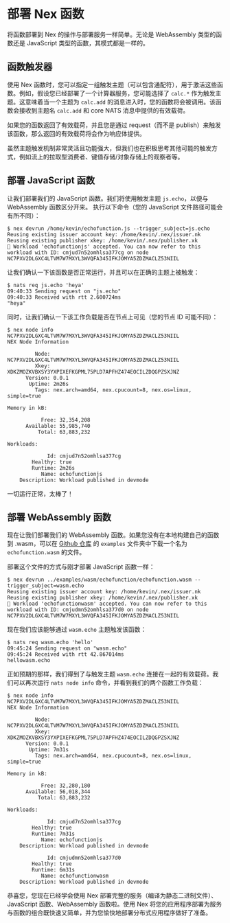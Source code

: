 # 部署 Nex 函数

将函数部署到 Nex 的操作与部署服务一样简单。无论是 WebAssembly 类型的函数还是 JavaScript 类型的函数，其模式都是一样的。

## 函数触发器
使用 Nex 函数时，您可以指定一组触发主题（可以包含通配符），用于激活这些函数。例如，假设您已经部署了一个计算器服务，您可能选择了 `calc.*` 作为触发主题。这意味着当一个主题为 `calc.add` 的消息进入时，您的函数将会被调用。该函数会接收到主题名 `calc.add` 和 core NATS 消息中提供的有效载荷。

如果您的函数返回了有效载荷，并且您是通过 request（而不是 publish）来触发该函数，那么返回的有效载荷将会作为响应体提供。

虽然主题触发机制非常灵活且功能强大，但我们也在积极思考其他可能的触发方式，例如流上的拉取型消费者、键值存储/对象存储上的观察者等。

## 部署 JavaScript 函数
让我们部署我们的 JavaScript 函数。我们将使用触发主题 `js.echo`，以便与 WebAssembly 函数区分开来。
执行以下命令（您的 JavaScript 文件路径可能会有所不同）：

```
$ nex devrun /home/kevin/echofunction.js --trigger_subject=js.echo
Reusing existing issuer account key: /home/kevin/.nex/issuer.nk
Reusing existing publisher xkey: /home/kevin/.nex/publisher.xk
🚀 Workload 'echofunctionjs' accepted. You can now refer to this workload with ID: cmjud7n52omhlsa377cg on node NC7PXV2DLGXC4LTVM7W7MXYL3WVQFA345IFKJOMYA5ZDZMACLZ53NIIL
```

让我们确认一下该函数是否正常运行，并且可以在正确的主题上被触发：

```
$ nats req js.echo 'heya'
09:40:33 Sending request on "js.echo"
09:40:33 Received with rtt 2.600724ms
"heya"
```

同时，让我们确认一下该工作负载是否在节点上可见（您的节点 ID 可能不同）：

```
$ nex node info NC7PXV2DLGXC4LTVM7W7MXYL3WVQFA345IFKJOMYA5ZDZMACLZ53NIIL
NEX Node Information

         Node: NC7PXV2DLGXC4LTVM7W7MXYL3WVQFA345IFKJOMYA5ZDZMACLZ53NIIL
         Xkey: XDKZMOZKVBXSY3YXPIXEFKGPML75PLD7APFHZ474EOCILZDQGPZSXJNZ
      Version: 0.0.1
       Uptime: 2m26s
         Tags: nex.arch=amd64, nex.cpucount=8, nex.os=linux, simple=true

Memory in kB:

           Free: 32,354,208
      Available: 55,985,740
          Total: 63,883,232

Workloads:

             Id: cmjud7n52omhlsa377cg
        Healthy: true
        Runtime: 2m26s
           Name: echofunctionjs
    Description: Workload published in devmode
```

一切运行正常，太棒了！

## 部署 WebAssembly 函数
现在让我们部署我们的 WebAssembly 函数。如果您没有在本地构建自己的函数到 .wasm，可以在 [Github 仓库](https://github.com/synadia-io/nex/tree/main/examples/wasm/echofunction) 的 `examples` 文件夹中下载一个名为 `echofunction.wasm` 的文件。

部署这个文件的方式与刚才部署 JavaScript 函数一样：

```
$ nex devrun ../examples/wasm/echofunction/echofunction.wasm --trigger_subject=wasm.echo
Reusing existing issuer account key: /home/kevin/.nex/issuer.nk
Reusing existing publisher xkey: /home/kevin/.nex/publisher.xk
🚀 Workload 'echofunctionwasm' accepted. You can now refer to this workload with ID: cmjudmn52omhlsa377d0 on node NC7PXV2DLGXC4LTVM7W7MXYL3WVQFA345IFKJOMYA5ZDZMACLZ53NIIL
```

现在我们应该能够通过 `wasm.echo` 主题触发该函数：

```
$ nats req wasm.echo 'hello'
09:45:24 Sending request on "wasm.echo"
09:45:24 Received with rtt 42.867014ms
hellowasm.echo
```

正如预期的那样，我们得到了与触发主题 `wasm.echo` 连接在一起的有效载荷。我们可以再次运行 `nats node info` 命令，并看到我们的两个函数工作负载：

```
$ nex node info NC7PXV2DLGXC4LTVM7W7MXYL3WVQFA345IFKJOMYA5ZDZMACLZ53NIIL
NEX Node Information

         Node: NC7PXV2DLGXC4LTVM7W7MXYL3WVQFA345IFKJOMYA5ZDZMACLZ53NIIL
         Xkey: XDKZMOZKVBXSY3YXPIXEFKGPML75PLD7APFHZ474EOCILZDQGPZSXJNZ
      Version: 0.0.1
       Uptime: 7m31s
         Tags: nex.arch=amd64, nex.cpucount=8, nex.os=linux, simple=true

Memory in kB:

           Free: 32,280,180
      Available: 56,018,344
          Total: 63,883,232

Workloads:

             Id: cmjud7n52omhlsa377cg
        Healthy: true
        Runtime: 7m31s
           Name: echofunctionjs
    Description: Workload published in devmode
  
             Id: cmjudmn52omhlsa377d0
        Healthy: true
        Runtime: 6m31s
           Name: echofunctionwasm
    Description: Workload published in devmode
```

恭喜您，您现在已经学会使用 Nex 部署完整的服务（编译为静态二进制文件）、JavaScript 函数、WebAssembly 函数啦。使用 Nex 将您的应用程序部署为服务与函数的组合既快速又简单，并为您愉快地部署分布式应用程序做好了准备。